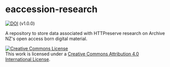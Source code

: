 # eaccession-research
[![DOI](https://zenodo.org/badge/DOI/10.5281/zenodo.495809.svg)](https://doi.org/10.5281/zenodo.495809) (v1.0.0)

A repository to store data associated with HTTPreserve research on Archive NZ's open access born digital material. 

<a rel="license" href="http://creativecommons.org/licenses/by/4.0/"><img alt="Creative Commons License" style="border-width:0" src="https://i.creativecommons.org/l/by/4.0/88x31.png" /></a><br />This work is licensed under a <a rel="license" href="http://creativecommons.org/licenses/by/4.0/">Creative Commons Attribution 4.0 International License</a>.
